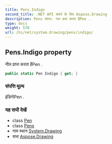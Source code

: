 ```yaml
---
title: Pens.Indigo
second_title: .NET API संदर्भ के लिए Aspose.Drawing
description: Pens संपत्त. नल प्रप्त करत हैPen .
type: docs
weight: 570
url: /hi/net/system.drawing/pens/indigo/
---
```

## Pens.Indigo property

नील प्राप्त करता हैPen .

```csharp
public static Pen Indigo { get; }
```

### संपत्ति मूल्य

इंडिगोPen .

### यह सभी देखें

* class [Pen](../../pen/)
* class [Pens](../)
* नाम स्थान [System.Drawing](../../pens/)
* सभा [Aspose.Drawing](../../../)


